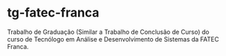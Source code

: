 # tg-fatec-franca
Trabalho de Graduação (Similar a Trabalho de Conclusão de Curso) do curso de Tecnólogo em Análise e Desenvolvimento de Sistemas da FATEC Franca.
